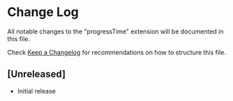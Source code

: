 # Change Log

All notable changes to the "progressTime" extension will be documented in this file.

Check [Keep a Changelog](http://keepachangelog.com/) for recommendations on how to structure this file.

## [Unreleased]

- Initial release